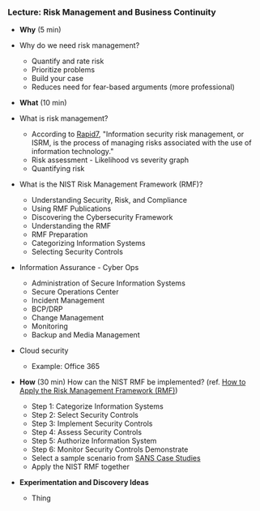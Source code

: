 ### Lecture: Risk Management and Business Continuity

- **Why** (5 min)
- Why do we need risk management?
  - Quantify and rate risk
  - Prioritize problems
  - Build your case
  - Reduces need for fear-based arguments (more professional)

- **What** (10 min)
- What is risk management?
  - According to [Rapid7](https://www.rapid7.com/fundamentals/information-security-risk-management/), "Information security risk management, or ISRM, is the process of managing risks associated with the use of information technology."
  - Risk assessment - Likelihood vs severity graph
  - Quantifying risk
- What is the NIST Risk Management Framework (RMF)?
  - Understanding Security, Risk, and Compliance
  - Using RMF Publications
  - Discovering the Cybersecurity Framework
  - Understanding the RMF
  - RMF Preparation
  - Categorizing Information Systems
  - Selecting Security Controls
- Information Assurance - Cyber Ops
  - Administration of Secure Information Systems
  - Secure Operations Center
  - Incident Management
  - BCP/DRP
  - Change Management
  - Monitoring
  - Backup and Media Management
- Cloud security
  - Example: Office 365

- **How** (30 min)
How can the NIST RMF be implemented? (ref. [How to Apply the Risk Management Framework (RMF)](https://www.tripwire.com/state-of-security/featured/applying-risk-management-framework/))
  - Step 1: Categorize Information Systems
  - Step 2: Select Security Controls
  - Step 3: Implement Security Controls
  - Step 4: Assess Security Controls
  - Step 5: Authorize Information System
  - Step 6: Monitor Security Controls
Demonstrate
  - Select a sample scenario from [SANS Case Studies](https://www.sans.org/reading-room/whitepapers/casestudies)
  - Apply the NIST RMF together

- **Experimentation and Discovery Ideas**
  - Thing

